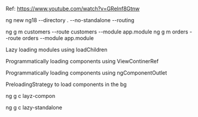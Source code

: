 
Ref:
https://www.youtube.com/watch?v=GRelnf8Gtnw

ng new ng18 --directory . --no-standalone --routing 

ng g m customers --route customers --module app.module
ng g m orders --route orders --module app.module

Lazy loading modules 
    using loadChildren 

Programmatically loading components 
    using ViewContinerRef 

Programmatically loading components 
    using ngComponentOutlet

PreloadingStrategy to load components in the bg

ng g c layz-compon 

ng g c lazy-standalone





















